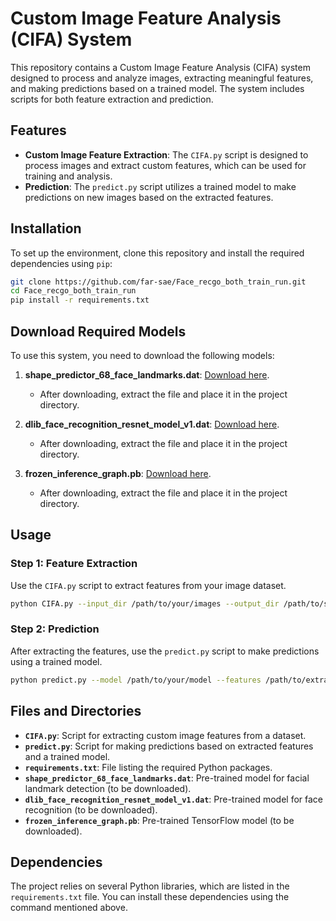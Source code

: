 
# Custom Image Feature Analysis (CIFA) System

This repository contains a Custom Image Feature Analysis (CIFA) system designed to process and analyze images, extracting meaningful features, and making predictions based on a trained model. The system includes scripts for both feature extraction and prediction.

## Features

- **Custom Image Feature Extraction**: The `CIFA.py` script is designed to process images and extract custom features, which can be used for training and analysis.
- **Prediction**: The `predict.py` script utilizes a trained model to make predictions on new images based on the extracted features.

## Installation

To set up the environment, clone this repository and install the required dependencies using `pip`:

```bash
git clone https://github.com/far-sae/Face_recgo_both_train_run.git
cd Face_recgo_both_train_run
pip install -r requirements.txt
```

## Download Required Models

To use this system, you need to download the following models:

1. **shape_predictor_68_face_landmarks.dat**: [Download here](http://dlib.net/files/shape_predictor_68_face_landmarks.dat.bz2).
   - After downloading, extract the file and place it in the project directory.

2. **dlib_face_recognition_resnet_model_v1.dat**: [Download here](http://dlib.net/files/dlib_face_recognition_resnet_model_v1.dat.bz2).
   - After downloading, extract the file and place it in the project directory.

3. **frozen_inference_graph.pb**: [Download here](http://download.tensorflow.org/models/object_detection/ssd_mobilenet_v2_coco_2018_03_29.tar.gz).
   - After downloading, extract the file and place it in the project directory.

## Usage

### Step 1: Feature Extraction

Use the `CIFA.py` script to extract features from your image dataset.

```bash
python CIFA.py --input_dir /path/to/your/images --output_dir /path/to/save/features
```

### Step 2: Prediction

After extracting the features, use the `predict.py` script to make predictions using a trained model.

```bash
python predict.py --model /path/to/your/model --features /path/to/extracted/features
```

## Files and Directories

- **`CIFA.py`**: Script for extracting custom image features from a dataset.
- **`predict.py`**: Script for making predictions based on extracted features and a trained model.
- **`requirements.txt`**: File listing the required Python packages.
- **`shape_predictor_68_face_landmarks.dat`**: Pre-trained model for facial landmark detection (to be downloaded).
- **`dlib_face_recognition_resnet_model_v1.dat`**: Pre-trained model for face recognition (to be downloaded).
- **`frozen_inference_graph.pb`**: Pre-trained TensorFlow model (to be downloaded).

## Dependencies

The project relies on several Python libraries, which are listed in the `requirements.txt` file. You can install these dependencies using the command mentioned above.
